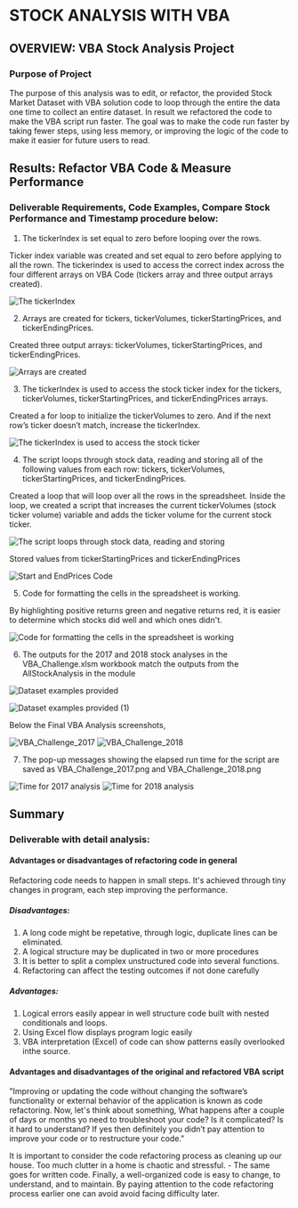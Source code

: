 # STOCK ANALYSIS WITH VBA 

## OVERVIEW: VBA Stock Analysis Project

### Purpose of Project

The purpose of this analysis was to edit, or refactor, the provided Stock Market Dataset with VBA solution code to loop through the entire the data one time to collect an entire dataset. In result we refactored the code to make the VBA script run faster. The goal was to make the code run faster by taking fewer steps, using less memory, or improving the logic of the code to make it easier for future users to read.

## Results: Refactor VBA Code & Measure Performance

### Deliverable Requirements, Code Examples, Compare Stock Performance and Timestamp procedure below:

1. The tickerIndex is set equal to zero before looping over the rows.

Ticker index variable was created and set equal to zero before applying to all the rown. The tickerindex is used to access the correct index across the four different arrays on VBA Code (tickers array and  three output arrays created). 

![The tickerIndex](https://user-images.githubusercontent.com/60243906/99915803-ebacd600-2ca9-11eb-803f-bc0ed94a1f45.png)

2. Arrays are created for tickers, tickerVolumes, tickerStartingPrices, and tickerEndingPrices.

Created three output arrays: tickerVolumes, tickerStartingPrices, and tickerEndingPrices.

![Arrays are created](https://user-images.githubusercontent.com/60243906/99915810-fbc4b580-2ca9-11eb-900d-6987182d769c.png)

3. The tickerIndex is used to access the stock ticker index for the tickers, tickerVolumes, tickerStartingPrices, and tickerEndingPrices arrays.

Created a for loop to initialize the tickerVolumes to zero. And if the next row’s ticker doesn’t match, increase the tickerIndex.

![The tickerIndex is used to access the stock ticker](https://user-images.githubusercontent.com/60243906/99915831-1f87fb80-2caa-11eb-8694-44576402b837.png)

4. The script loops through stock data, reading and storing all of the following values from each row: tickers, tickerVolumes, tickerStartingPrices, and tickerEndingPrices.

Created a loop that will loop over all the rows in the spreadsheet. Inside the loop, we created a script that increases the current tickerVolumes (stock ticker volume) variable and adds the ticker volume for the current stock ticker.

![The script loops through stock data, reading and storing](https://user-images.githubusercontent.com/60243906/99915839-30387180-2caa-11eb-9416-bb6beea889d2.png)

Stored values from tickerStartingPrices and tickerEndingPrices

![Start and EndPrices Code](https://user-images.githubusercontent.com/60243906/99915843-3fb7ba80-2caa-11eb-8a44-ccbcb7f355fb.png)

5. Code for formatting the cells in the spreadsheet is working.

By highlighting positive returns green and negative returns red, it is easier to determine which stocks did well and which ones didn't. 

![Code for formatting the cells in the spreadsheet is working](https://user-images.githubusercontent.com/60243906/99915848-4ba37c80-2caa-11eb-88ed-1ad00394f450.png)

6. The outputs for the 2017 and 2018 stock analyses in the VBA_Challenge.xlsm workbook match the outputs from the AllStockAnalysis in the module

![Dataset examples provided](https://user-images.githubusercontent.com/60243906/99915859-60801000-2caa-11eb-9eec-9938cf528202.png)

![Dataset examples provided (1)](https://user-images.githubusercontent.com/60243906/99915863-6e359580-2caa-11eb-88d6-0953dcef914d.png)


Below the Final VBA Analysis screenshots,

![VBA_Challenge_2017](https://user-images.githubusercontent.com/60243906/99915873-7ee60b80-2caa-11eb-9858-53ba7bf1abc3.png)
![VBA_Challenge_2018](https://user-images.githubusercontent.com/60243906/99915874-81486580-2caa-11eb-96f6-873850c2caa0.png)

7. The pop-up messages showing the elapsed run time for the script are saved as VBA_Challenge_2017.png and VBA_Challenge_2018.png

![Time for 2017 analysis](https://user-images.githubusercontent.com/60243906/99915885-958c6280-2caa-11eb-89cf-bc1ae84860e9.png)
![Time for 2018 analysis](https://user-images.githubusercontent.com/60243906/99915886-96bd8f80-2caa-11eb-9d2c-ff0a37c52ada.png)

## Summary

### Deliverable with detail analysis:

#### Advantages or disadvantages of refactoring code in general

Refactoring code needs to happen in small steps. It's achieved through tiny changes in program, each step improving the performance. 

##### Disadvantages:

1. A long code might be repetative, through logic, duplicate lines can be eliminated.  
2. A logical structure may be duplicated in two or more procedures 
3. It is better to split a complex unstructured code into several functions.
4. Refactoring can affect the testing outcomes if not done carefully

##### Advantages:

1. Logical errors easily appear in well structure code built with nested conditionals and loops.
2. Using Excel flow displays program logic easily
3. VBA interpretation (Excel) of code can show patterns easily overlooked inthe source.

#### Advantages and disadvantages of the original and refactored VBA script

"Improving or updating the code without changing the software’s functionality or external behavior of the application is known as code refactoring. Now, let's think about something, What happens after a couple of days or months yo need to troubleshoot your code? Is it complicated? Is it hard to understand? If yes then definitely you didn’t pay attention to improve your code or to restructure your code."

It is important to consider the code refactoring process as cleaning up our house. Too much clutter in a home is chaotic and stressful. - The same goes for written code. Finally, a well-organized code is easy to change, to understand, and to maintain. By paying attention to the code refactoring process earlier one can avoid avoid facing difficulty later. 










